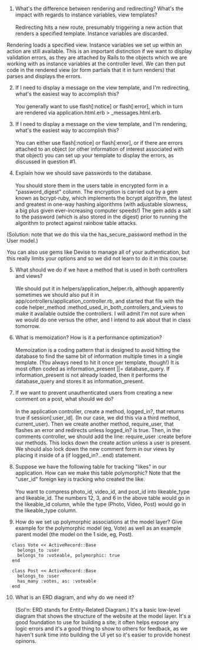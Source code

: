 1. What's the difference between rendering and redirecting? What's the impact with regards to instance variables, view templates?
<br/><br/>
Redirecting hits a new route, presumably triggering a new action that renders a specified template. Instance variables are discarded. 

Rendering loads a specified view. Instance variables we set up within an action are still available. This is an important distinction if we want to display validation errors, as they are attached by Rails to the objects which we are working with as instance variables at the controller level. We can then put code in the rendered view (or form partials that it in turn renders) that parses and displays the errors.

2. If I need to display a message on the view template, and I'm redirecting, what's the easiest way to accomplish this?
<br/><br/>
You generally want to use flash[:notice] or flash[:error], which in turn are rendered via application.html.erb > _messages.html.erb.

3. If I need to display a message on the view template, and I'm rendering, what's the easiest way to accomplish this?
<br/><br/>
You can either use flash[:notice] or flash[:error], or if there are errors attached to an object (or other information of interest associated with that object) you can set up your template to display the errors, as discussed in question #1.

4. Explain how we should save passwords to the database.
<br/><br/>
You should store them in the users table in encrypted form in a "password_digest" column. The encryption is carried out by a gem known as bcrypt-ruby, which implements the bcrypt algorithm, the latest and greatest in one-way hashing algorithms (with adjustable slowness, a big plus given ever-increasing computer speeds!) The gem adds a salt to the password (which is also stored in the digest) prior to running the algorithm to protect against rainbow table attacks. 

(Solution: note that we do this via the has_secure_password method in the User model.)

You can also use gems like Devise to manage all of your authentication, but this really limits your options and so we did not learn to do it in this course.

5. What should we do if we have a method that is used in both controllers and views?
<br/><br/>
We should put it in helpers/application_helper.rb, although apparently sometimes we should also put it in app/controllers/application_controller.rb, and started that file with the code helper_method :method_used_in_both_controllers_and_views to make it available outside the controllers. I will admit I'm not sure when we would do one versus the other, and I intend to ask about that in class tomorrow.

6. What is memoization? How is it a performance optimization?
<br/><br/>
Memoization is a coding pattern that is designed to avoid hitting the database to find the same bit of information multiple times in a single template. (You always need to hit it once per template, though!) It is most often coded as information_present ||= database_query. If information_present is not already loaded, then it performs the database_query and stores it as information_present.

7. If we want to prevent unauthenticated users from creating a new comment on a post, what should we do?
<br/><br/>
In the application controller, create a method, logged_in?, that returns true if session[:user_id]. (In our case, we did this via a third method, current_user). Then we create another method, require_user, that flashes an error and redirects unless logged_in? is true. Then, in the comments controller, we should add the line: require_user :create before our methods. This locks down the create action unless a user is present. We should also lock down the new comment form in our views by placing it inside of a (if logged_in?...end) statement.

8. Suppose we have the following table for tracking "likes" in our application. How can we make this table polymorphic? Note that the "user_id" foreign key is tracking who created the like.
<br/><br/>
You want to compress photo_id, video_id, and post_id into likeable_type and likeable_id. The numbers 12, 3, and 6 in the above table would go in the likeable_id column, while the type (Photo, Video, Post) would go in the likeable_type column.

9. How do we set up polymorphic associations at the model layer? Give example for the polymorphic model (eg, Vote) as well as an example parent model (the model on the 1 side, eg, Post).

````
  class Vote << ActiveRecord::Base
  	belongs_to :user
  	belongs_to :voteable, polymorphic: true
  end

  class Post << ActiveRecord::Base
  	belongs_to :user
    has_many :votes, as: :voteable
  end
````


10. What is an ERD diagram, and why do we need it?
<br/><br/>
(Sol'n: ERD stands for Entity-Related Diagram.) It's a basic low-level diagram that shows the structure of the website at the model layer. It's a good foundation to use for building a site; it often helps expose any logic errors and it's a good thing to show to others for feedback, as we haven't sunk time into building the UI yet so it's easier to provide honest opinons.